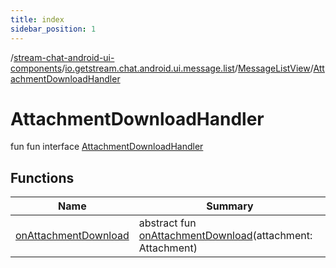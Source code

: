 ```yaml
---
title: index
sidebar_position: 1
---
```

/[stream-chat-android-ui-components](../../../index.md)/[io.getstream.chat.android.ui.message.list](../../index.md)/[MessageListView](../index.md)/[AttachmentDownloadHandler](index.md)  
  
  
  
# AttachmentDownloadHandler  
fun fun interface [AttachmentDownloadHandler](index.md)  
  
## Functions  
  
|  Name |  Summary | 
|---|---|
| <a name="io.getstream.chat.android.ui.message.list/MessageListView.AttachmentDownloadHandler/onAttachmentDownload/#io.getstream.chat.android.client.models.Attachment/PointingToDeclaration/"></a>[onAttachmentDownload](onAttachmentDownload.md)| <a name="io.getstream.chat.android.ui.message.list/MessageListView.AttachmentDownloadHandler/onAttachmentDownload/#io.getstream.chat.android.client.models.Attachment/PointingToDeclaration/"></a>abstract fun [onAttachmentDownload](onAttachmentDownload.md)(attachment: Attachment)|

